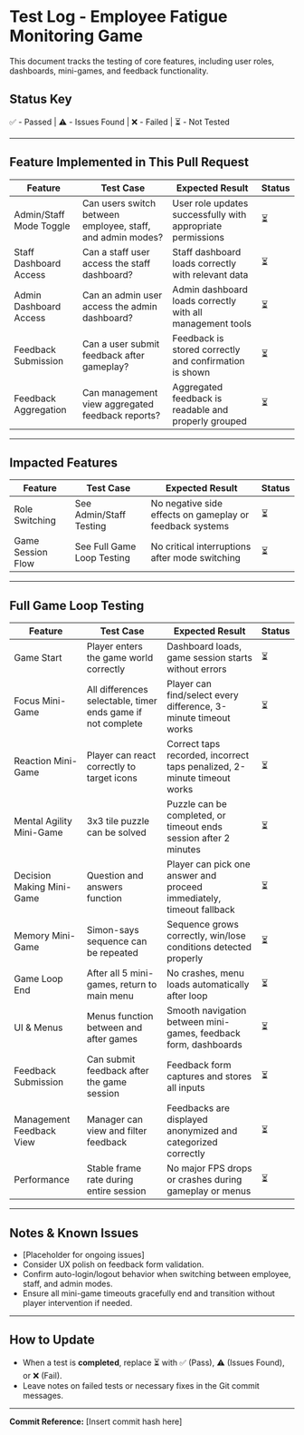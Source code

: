 # Test Log - Employee Fatigue Monitoring Game

This document tracks the testing of core features, including user roles, dashboards, mini-games, and feedback functionality.

## Status Key
✅ - Passed | ⚠️ - Issues Found | ❌ - Failed | ⏳ - Not Tested

---

## Feature Implemented in This Pull Request
| Feature | Test Case | Expected Result | Status |
|---------|-----------|-----------------|--------|
| Admin/Staff Mode Toggle | Can users switch between employee, staff, and admin modes? | User role updates successfully with appropriate permissions | ⏳ |
| Staff Dashboard Access | Can a staff user access the staff dashboard? | Staff dashboard loads correctly with relevant data | ⏳ |
| Admin Dashboard Access | Can an admin user access the admin dashboard? | Admin dashboard loads correctly with all management tools | ⏳ |
| Feedback Submission | Can a user submit feedback after gameplay? | Feedback is stored correctly and confirmation is shown | ⏳ |
| Feedback Aggregation | Can management view aggregated feedback reports? | Aggregated feedback is readable and properly grouped | ⏳ |

---

## Impacted Features
| Feature | Test Case | Expected Result | Status |
|---------|-----------|-----------------|--------|
| Role Switching | See Admin/Staff Testing | No negative side effects on gameplay or feedback systems | ⏳ |
| Game Session Flow | See Full Game Loop Testing | No critical interruptions after mode switching | ⏳ |

---

## Full Game Loop Testing
| Feature | Test Case | Expected Result | Status |
|---------|-----------|-----------------|--------|
| Game Start | Player enters the game world correctly | Dashboard loads, game session starts without errors | ⏳ |
| Focus Mini-Game | All differences selectable, timer ends game if not complete | Player can find/select every difference, 3-minute timeout works | ⏳ |
| Reaction Mini-Game | Player can react correctly to target icons | Correct taps recorded, incorrect taps penalized, 2-minute timeout works | ⏳ |
| Mental Agility Mini-Game | 3x3 tile puzzle can be solved | Puzzle can be completed, or timeout ends session after 2 minutes | ⏳ |
| Decision Making Mini-Game | Question and answers function | Player can pick one answer and proceed immediately, timeout fallback | ⏳ |
| Memory Mini-Game | Simon-says sequence can be repeated | Sequence grows correctly, win/lose conditions detected properly | ⏳ |
| Game Loop End | After all 5 mini-games, return to main menu | No crashes, menu loads automatically after loop | ⏳ |
| UI & Menus | Menus function between and after games | Smooth navigation between mini-games, feedback form, dashboards | ⏳ |
| Feedback Submission | Can submit feedback after the game session | Feedback form captures and stores all inputs | ⏳ |
| Management Feedback View | Manager can view and filter feedback | Feedbacks are displayed anonymized and categorized correctly | ⏳ |
| Performance | Stable frame rate during entire session | No major FPS drops or crashes during gameplay or menus | ⏳ |

---

## Notes & Known Issues
- [Placeholder for ongoing issues]
- Consider UX polish on feedback form validation.
- Confirm auto-login/logout behavior when switching between employee, staff, and admin modes.
- Ensure all mini-game timeouts gracefully end and transition without player intervention if needed.

---

## How to Update
- When a test is **completed**, replace ⏳ with ✅ (Pass), ⚠️ (Issues Found), or ❌ (Fail).
- Leave notes on failed tests or necessary fixes in the Git commit messages.

---

**Commit Reference:** [Insert commit hash here]
